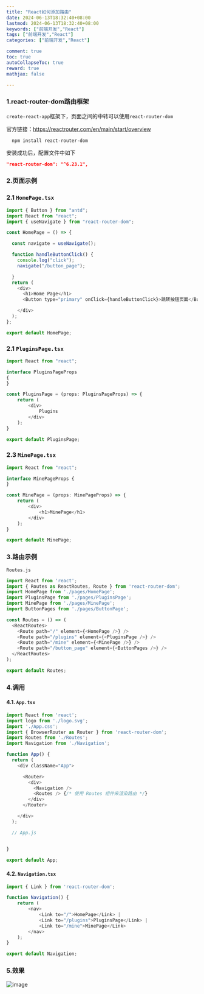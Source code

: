 ```yaml
---
title: "React如何添加路由"
date: 2024-06-13T18:32:40+08:00
lastmod: 2024-06-13T18:32:40+08:00
keywords: ["前端开发","React"]
tags: ["前端开发","React"]
categories: ["前端开发","React"]

comment: true
toc: true
autoCollapseToc: true
reward: true
mathjax: false

---
```


<!--more-->


### 1.react-router-dom路由框架

`create-react-app`框架下，页面之间的中转可以使用`react-router-dom`

官方链接：https://reactrouter.com/en/main/start/overview


```shell
  npm install react-router-dom
```
安装成功后，配置文件中如下
```json
"react-router-dom": "^6.23.1",
```

### 2.页面示例

### 2.1 `HomePage.tsx`
```js
import { Button } from "antd";
import React from "react";
import { useNavigate } from "react-router-dom";

const HomePage = () => {

  const navigate = useNavigate();

  function handleButtonClick() {
    console.log("click");
    navigate("/button_page");

  }
  return (
    <div>
      <h1>Home Page</h1>
      <Button type="primary" onClick={handleButtonClick}>跳转按钮页面</Button>

    </div>
  );
};

export default HomePage;

```

### 2.1 `PluginsPage.tsx`

```js
import React from "react";

interface PluginsPageProps
{
}

const PluginsPage = (props: PluginsPageProps) => {
    return (
        <div>
            Plugins
        </div>
    );
}

export default PluginsPage;

```

### 2.3 `MinePage.tsx`

```js
import React from "react";

interface MinePageProps {
}

const MinePage = (props: MinePageProps) => {
    return (
        <div>
            <h1>MinePage</h1>
        </div>
    );
}

export default MinePage;

```

### 3.路由示例

 `Routes.js`

```js
import React from 'react';
import { Routes as ReactRoutes, Route } from 'react-router-dom';
import HomePage from './pages/HomePage';
import PluginsPage from './pages/PluginsPage';
import MinePage from './pages/MinePage';
import ButtonPages from './pages/ButtonPage';

const Routes = () => (
  <ReactRoutes>
    <Route path="/" element={<HomePage />} />
    <Route path="/plugins" element={<PluginsPage />} />
    <Route path="/mine" element={<MinePage />} />
    <Route path="/button_page" element={<ButtonPages />} />
  </ReactRoutes>
);

export default Routes;
```

### 4.调用


#### 4.1. `App.tsx` 
```js
import React from 'react';
import logo from './logo.svg';
import './App.css';
import { BrowserRouter as Router } from 'react-router-dom';
import Routes from './Routes';
import Navigation from './Navigation';

function App() {
  return (
    <div className="App">

      <Router>
        <div>
          <Navigation />
          <Routes /> {/* 使用 Routes 组件来渲染路由 */}
        </div>
      </Router>

    </div>
  );

  // App.js


}

export default App;

```

#### 4.2. `Navigation.tsx`


```js
import { Link } from 'react-router-dom';

function Navigation() {
    return (
        <nav>
            <Link to="/">HomePage</Link> |
            <Link to="/plugins">PluginsPage</Link> |
            <Link to="/mine">MinePage</Link>
        </nav>
    );
}

export default Navigation;
```

### 5.效果

![image](/images/web/React如何添加路由/result.png)


